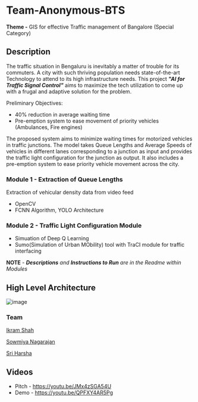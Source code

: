 # Team-Anonymous-BTS

**Theme -** GIS for effective Traffic management of Bangalore (Special Category)

## Description
The traffic situation in Bengaluru is inevitably a matter of trouble for its commuters. A city with such thriving population needs state-of-the-art Technology to attend to its high infrastructure needs. This project ***"AI for Traffic Signal Control"*** aims to maximize the tech utilization to come up with a frugal and adaptive solution for the problem.

Preliminary Objectives:
* 40% reduction in average waiting time 
* Pre-emption system to ease movement of priority vehicles (Ambulances, Fire engines)

The proposed system aims to minimize waiting times for motorized vehicles in traffic junctions. The model takes Queue Lengths and Average Speeds of vehicles in different lanes corresponding to a junction as input and provides the traffic light configuration for the junction as output. It also includes a pre-emption system to ease priority vehicle movement across the city.

### Module 1 - Extraction of Queue Lengths
Extraction of vehicular density data from video feed
* OpenCV
* FCNN Algorithm, YOLO Architecture

### Module 2 - Traffic Light Configuration Module
* Simuation of Deep Q Learning
* Sumo(Simulation of Urban MObility) tool with TraCI module for traffic interfacing

**NOTE** - ***Descriptions** and **Instructions to Run** are in the Readme within Modules*

## High Level Architecture
![image](https://drive.google.com/uc?export=view&id=1YkCtWHWrGQzm6zQrEYxtOkGOlyptjRcY)

### Team
[Ikram Shah](https://github.com/ikram-shah)

[Sowmiya Nagarajan](https://github.com/strangest-quark)

[Sri Harsha](https://github.com/muffyharsha)

## Videos
* Pitch - https://youtu.be/JMx4zSGA54U
* Demo - https://youtu.be/QPFXY4AR5Pg
